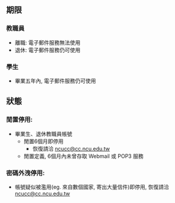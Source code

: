 ## 期限
### 教職員
- 離職: 電子郵件服務無法使用
- 退休: 電子郵件服務仍可使用
### 學生
- 畢業五年內, 電子郵件服務仍可使用

## 狀態
### 閒置停用:
- 畢業生、退休教職員帳號
  - 閒置6個月即停用
    - 恢復請洽 ncucc@cc.ncu.edu.tw
  - 閒置定義, 6個月內未曾存取 Webmail 或 POP3 服務
### 密碼外洩停用:
  - 帳號疑似被濫用(eg. 來自數個國家, 寄出大量信件)即停用, 恢復請洽 ncucc@cc.ncu.edu.tw